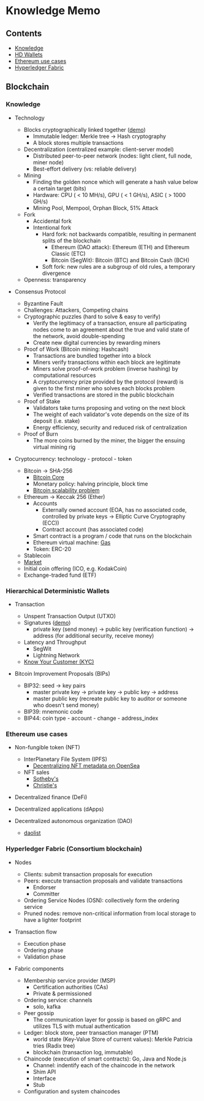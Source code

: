 # Knowledge Memo

## Contents

- [Knowledge](#knowledge)
- [HD Wallets](#hierarchical-deterministic-wallets)
- [Ethereum use cases](#ethereum-use-cases)
- [Hyperledger Fabric](#hyperledger-fabric-consortium-blockchain)

## Blockchain

### Knowledge

- Technology
  - Blocks cryptographically linked together ([demo](https://tools.superdatascience.com/blockchain/blockchain))
    - Immutable ledger: Merkle tree → Hash cryptography
    - A block stores multiple transactions
  - Decentralization (centralized example: client-server model)
    - Distributed peer-to-peer network (nodes: light client, full node, miner node)
    - Best-effort delivery (vs: reliable delivery)
  - Mining
    - Finding the golden nonce which will generate a hash value below a certain target (bits)
    - Hardware: CPU ( < 10 MH/s), GPU ( < 1 GH/s), ASIC ( > 1000 GH/s)
    - Mining Pool, Mempool, Orphan Block, 51% Attack
  - Fork
    - Accidental fork
    - Intentional fork
      - Hard fork: not backwards compatible, resulting in permanent splits of the blockchain
        - Ethereum (DAO attack): Ethereum (ETH) and Ethereum Classic (ETC)
        - Bitcoin (SegWit): Bitcoin (BTC) and Bitcoin Cash (BCH)
      - Soft fork: new rules are a subgroup of old rules, a temporary divergence
  - Openness: transparency

- Consensus Protocol
  - Byzantine Fault
  - Challenges: Attackers, Competing chains
  - Cryptographic puzzles (hard to solve & easy to verify)
    - Verify the legitimacy of a transaction, ensure all participating nodes come to an agreement about the true and valid state of the network, avoid double-spending
    - Create new digital currencies by rewarding miners
  - Proof of Work (Bitcoin mining: Hashcash)
    - Transactions are bundled together into a block
    - Miners verify transactions within each block are legitimate
    - Miners solve proof-of-work problem (inverse hashing) by computational resources
    - A cryptocurrency prize provided by the protocol (reward) is given to the first miner who solves each blocks problem
    - Verified transactions are stored in the public blockchain
  - Proof of Stake
    - Validators take turns proposing and voting on the next block
    - The weight of each validator's vote depends on the size of its deposit (i.e. stake)
    - Energy efficiency, security and reduced risk of centralization
  - Proof of Burn
    - The more coins burned by the miner, the bigger the ensuing virtual mining rig

- Cryptocurrency: technology - protocol - token
  - Bitcoin → SHA-256
    - [Bitcoin Core](https://bitcoin.org/en/bitcoin-core/)
    - Monetary policy: halving principle, block time
    - [Bitcoin scalability problem](https://en.wikipedia.org/wiki/Bitcoin_scalability_problem)
  - Ethereum → Keccak 256 (Ether)
    - Accounts
      - Externally owned account (EOA, has no associated code, controlled by private keys → Elliptic Curve Cryptography (ECC))
      - Contract account (has associated code)
    - Smart contract is a program / code that runs on the blockchain
    - Ethereum virtual machine: [Gas](https://ethereum.org/en/developers/docs/gas/)
    - Token: ERC-20
  - Stablecoin
  - [Market](https://coinmarketcap.com/)
  - Initial coin offering (ICO, e.g. KodakCoin)
  - Exchange-traded fund (ETF)

### Hierarchical Deterministic Wallets

- Transaction
  - Unspent Transaction Output (UTXO)
  - Signatures ([demo](https://tools.superdatascience.com/blockchain/public-private-keys/signatures))
    - private key (send money) → public key (verification function) → address (for additional security, receive money)
  - Latency and Throughput
    - SegWit
    - Lightning Network
  - [Know Your Customer (KYC)](https://academy.binance.com/en/glossary/know-your-customer)

- Bitcoin Improvement Proposals (BIPs)
  - BIP32: seed → key pairs
    - master private key → private key → public key → address
    - master public key (recreate public key to auditor or someone who doesn't send money)
  - BIP39: mnemonic code
  - BIP44: coin type - account - change - address_index

### Ethereum use cases

- Non-fungible token (NFT)
  - InterPlanetary File System (IPFS)
    - [Decentralizing NFT metadata on OpenSea](https://opensea.io/blog/announcements/decentralizing-nft-metadata-on-opensea/)
  - NFT sales
    - [Sotheby's](https://www.sothebys.com/en/digital-catalogues/natively-digital-a-curated-nft-sale)
    - [Christie's](https://www.christies.com/auctions/christies-encrypted)

- Decentralized finance (DeFi)

- Decentralized applications (dApps)

- Decentralized autonomous organization (DAO)
  - [daolist](https://daolist.fyi/)

### Hyperledger Fabric (Consortium blockchain)

- Nodes
  - Clients: submit transaction proposals for execution
  - Peers: execute transaction proposals and validate transactions
    - Endorser
    - Committer
  - Ordering Service Nodes (OSN): collectively form the ordering service
  - Pruned nodes: remove non-critical information from local storage to have a lighter footprint

- Transaction flow
  - Execution phase
  - Ordering phase
  - Validation phase

- Fabric components
  - Membership service provider (MSP)
    - Certification authorities (CAs)
    - Private & permissioned
  - Ordering service: channels
    - solo, kafka
  - Peer gossip
    - The communication layer for gossip is based on gRPC and utilizes TLS with mutual authentication
  - Ledger: block store, peer transaction manager (PTM)
    - world state (Key-Value Store of current values): Merkle Patricia tries (Radix tree)
    - blockchain (transaction log, immutable)
  - Chaincode (execution of smart contracts): Go, Java and Node.js
    - Channel: indentify each of the chaincode in the network
    - Shim API
    - Interface
    - Stub
  - Configuration and system chaincodes
